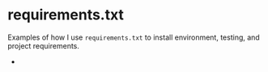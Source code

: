 # requirements.txt

Examples of how I use `requirements.txt` to install environment, testing, and project requirements.

* []()

